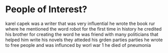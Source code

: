 # People of Interest?

karel capek was a writer that was very influential he wrote the book rur where he mentioned the word robot for the first time in history he credited his brother for creating the word he was friend with many politicians that helped him write his novels they atteded his grden parties parties he wrote to free people and was influnced by worl war 1 he died of pneumonia
